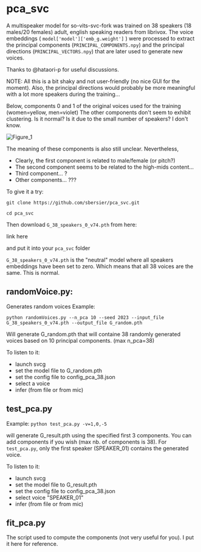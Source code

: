 # pca_svc

A multispeaker model for so-vits-svc-fork was trained on 38 speakers (18 males/20 females) adult, english speaking readers from librivox.
The voice embeddings ( `model['model']['emb_g.weight']` ) were processed to extract the principal components (`PRINCIPAL_COMPONENTS.npy`) and the principal directions (`PRINCIPAL_VECTORS.npy`) that are later used to generate new voices.

Thanks to @hataori-p for useful discussions.

NOTE: All this is a bit shaky and not user-friendly (no nice GUI for the moment). Also, the principal directions would probably be more meaningful with a lot more speakers during the training...

Below, components 0 and 1 of the original voices used for the training (women=yellow, men=violet)
The other components don't seem to exhibit clustering. Is it normal? Is it due to the small number of speakers? I don't know.

![Figure_1](https://github.com/sbersier/pca_svc/assets/34165937/f9ba27e4-1c3c-483f-a51d-bbfeb1684068)



The meaning of these components is also still unclear.
Nevertheless,
- Clearly, the first component is related to male/female (or pitch?)
- The second component seems to be related to the high-mids content...
- Third component... ?
- Other components... ???


To give it a try:

`git clone https://github.com/sbersier/pca_svc.git`

`cd pca_svc`

Then download `G_38_speakers_0_v74.pth` from here:

link here

and put it into your `pca_svc` folder

`G_38_speakers_0_v74.pth` is the "neutral" model where all speakers embeddings have been set to zero.
Which means that all 38 voices are the same. This is normal.



## randomVoice.py: 
Generates random voices
Example:

`python randomVoices.py --n_pca 10 --seed 2023 --input_file G_38_speakers_0_v74.pth --output_file G_random.pth`

Will generate G_random.pth that will containe 38 randomly generated voices based on 10 principal components. (max n_pca=38)

To listen to it:
- launch svcg
- set the model file to G_random.pth
- set the config file to config_pca_38.json
- select a voice
- infer (from file or from mic)

## test_pca.py
Example:
`python test_pca.py -v=1,0,-5`

will generate G_result.pth using the specified first 3 components. You can add components if you wish (max nb. of components is 38). For `test_pca.py`, only the first speaker (SPEAKER_01) contains the generated voice.

To listen to it:
- launch svcg
- set the model file to G_result.pth
- set the config file to config_pca_38.json
- select voice "SPEAKER_01"
- infer (from file or from mic)

## fit_pca.py
The script used to compute the components (not very useful for you). I put it here for reference.
